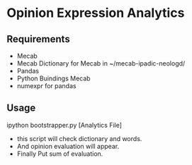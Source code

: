 # Opinion Expression Analytics
## Requirements
* Mecab
* Mecab Dictionary for Mecab in ~/mecab-ipadic-neologd/
* Pandas
* Python Buindings Mecab
* numexpr for pandas

## Usage
ipython bootstrapper.py [Analytics File]

* this script will check dictionary and words.
* And opinion evaluation will appear.
* Finally Put sum of evaluation.
